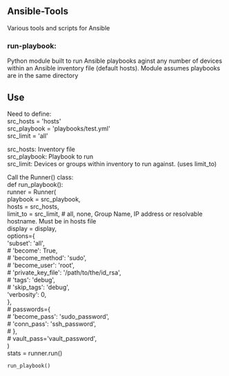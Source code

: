 ## Ansible-Tools
Various tools and scripts for Ansible

### run-playbook:
Python module built to run Ansible playbooks aginst any number of devices within an Ansible inventory file (default hosts). Module assumes playbooks are in the same directory

## Use
Need to define:  
    src_hosts = 'hosts'  
    src_playbook = 'playbooks/test.yml'  
    src_limit = 'all'  
    
src_hosts: Inventory file  
src_playbook: Playbook to run  
src_limit: Devices or groups within inventory to run against. (uses limit_to)  
    
Call the Runner() class:  
    def run_playbook():  
        runner = Runner(  
            playbook = src_playbook,  
            hosts = src_hosts,  
            limit_to = src_limit,  # all, none, Group Name, IP address or resolvable hostname. Must be in hosts file  
            display = display,  
            options={  
                'subset': 'all',  
                # 'become': True,  
                # 'become_method': 'sudo',  
                # 'become_user': 'root',  
                # 'private_key_file': '/path/to/the/id_rsa',  
                # 'tags': 'debug',  
                # 'skip_tags': 'debug',  
                'verbosity': 0,  
            },  
            # passwords={  
            #     'become_pass': 'sudo_password',  
            #     'conn_pass': 'ssh_password',  
            # },  
            # vault_pass='vault_password',  
        )  
        stats = runner.run()  
  
    run_playbook()  


